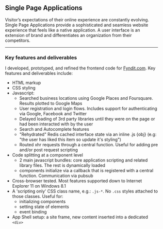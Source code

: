 ## Single Page Applications

Visitor’s expectations of their online experience are constantly evolving. Single Page Applications provide a sophisticated and seamless website experience that feels like a native application. A user interface is an extension of brand and differentiates an organization from their competitors.

<hr class="hr-spacer" />

<h3 class='u-visually-hidden'>Key features and deliverables</h3>

I developed, prototyped, and refined the frontend code for [Fyndit.com](//fyndit.com/wanted_found). Key features and deliverables include:

- HTML markup
- CSS styling
- Javascript:
   - Searched business locations using Google Places and Foursquare. Results plotted to Google Maps
   - User registration and login flows. Includes support for authenticating via Google, Facebook and Twitter
   - Delayed loading of 3rd party libraries until they were on the page or had been interacted with by the user
   - Search and Autocomplete features
   - "Rehydrated" Redis cached interface state via an inline .js {obj} (e.g: "the user has liked this item so update it's styling")
   - Routed xhr requests through a central function. Useful for adding pre and/or post request scripting
- Code splitting at a component level
   - 2 main javascript bundles: core application scripting and related library files. The rest is dynamically loaded
   - components initialize via a callback that is registered with a central function. Communication via pubsub
- Cross-browser tested. Most features supported down to Internet Explorer 11 on Windows 8.1
- A 'scripting only' CSS class name, e.g.: `.js-*`. No `.css` styles attached to those classes. Useful for:
   - initializing components
   - setting state of elements
   - event binding
- App Shell setup: a site frame, new content inserted into a dedicated `<div>`
